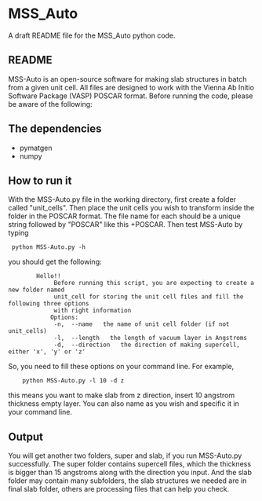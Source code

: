 # MSS_Auto

A draft README file for the MSS_Auto python code.

## README

MSS-Auto is an open-source software for making slab structures in batch from a given unit cell. All files are designed to work with the Vienna Ab Initio Software Package (VASP) POSCAR format. 
Before running the code, please be aware of the following:

## The dependencies 
 - pymatgen
 - numpy

## How to run it

With the MSS-Auto.py file in the working directory, first create a folder called "unit_cells".  Then place the unit cells you wish to transform inside the folder in the POSCAR format. The file name for each should be a unique string followed by "POSCAR" like this <id>+POSCAR. Then test MSS-Auto by typing 
 
     python MSS-Auto.py -h
     
you should get the following:

            Hello!!
                 Before running this script, you are expecting to create a new folder named
                 unit_cell for storing the unit cell files and fill the following three options
                 with right information
                Options:
                 -n,  --name   the name of unit cell folder (if not unit_cells)
                 -l,  --length   the length of vacuum layer in Angstroms
                 -d,  --direction   the direction of making supercell, either 'x', 'y' or 'z'

So, you need to fill these options on your command line. For example,

        python MSS-Auto.py -l 10 -d z
        
this means you want to make slab from z direction, insert 10 angstrom thickness empty layer. You can also name as you wish and specific it in your command line.

## Output

You will get another two folders, super and slab, if you run MSS-Auto.py successfully.  The super folder contains supercell files, which the thickness is bigger than 15 angstroms along with the direction you input. And the slab folder may contain many subfolders, the slab structures we needed are in final slab folder, others are processing files that can help you check.  
 
 
 
 

        
        
        
